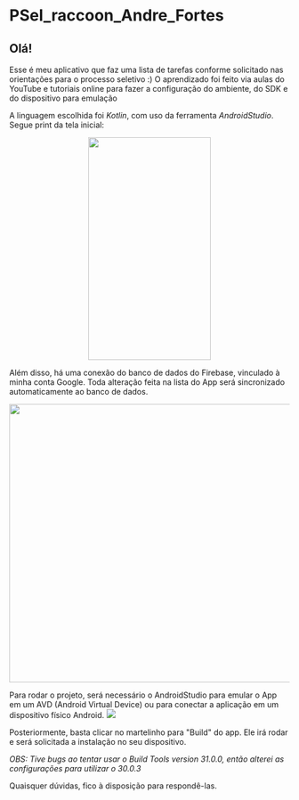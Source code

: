 # PSel_raccoon_Andre_Fortes

## Olá! 

Esse é meu aplicativo que faz uma lista de tarefas conforme solicitado nas orientações para o processo seletivo :) 
O aprendizado foi feito via aulas do YouTube e tutoriais online para fazer a configuração do ambiente, do SDK e do dispositivo para emulação

A linguagem escolhida foi _Kotlin_, com uso da ferramenta _AndroidStudio_. Segue print da tela inicial:
<p align="center">
<img src="https://i.imgur.com/MfXj4xp.jpg" width="220" height="400">
  </p>


Além disso, há uma conexão do banco de dados do Firebase, vinculado à minha conta Google. Toda alteração feita na lista do App será sincronizado automaticamente ao banco de dados. 



<center><img src="https://i.imgur.com/tLW91hG.png" width="1200" height="500">  </center>

Para rodar o projeto, será necessário o AndroidStudio para emular o App em um AVD (Android Virtual Device) ou para conectar a aplicação em um dispositivo físico Android.
![](https://i.imgur.com/6UzM8pr.png)

Posteriormente, basta clicar no martelinho para "Build" do app. Ele irá rodar e será solicitada a instalação no seu dispositivo.

*OBS: Tive bugs ao tentar usar o Build Tools version 31.0.0, então alterei as configurações para utilizar o 30.0.3*

Quaisquer dúvidas, fico à disposição para respondê-las.

